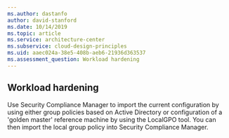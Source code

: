 ```yaml
---
ms.author: dastanfo
author: david-stanford
ms.date: 10/14/2019
ms.topic: article
ms.service: architecture-center
ms.subservice: cloud-design-principles
ms.uid: aaec024a-38e5-408b-aeb6-21936d363537
ms.assessment_question: Workload hardening
---
```

## Workload hardening

Use Security Compliance Manager to import the current configuration by using either group policies based on Active Directory or configuration of a 'golden master' reference machine by using the LocalGPO tool. You can then import the local group policy into Security Compliance Manager.
